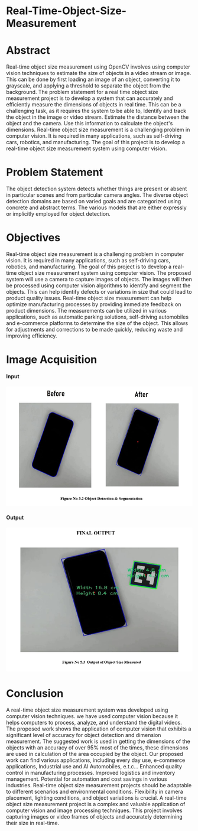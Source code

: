 # Real-Time-Object-Size-Measurement

# Abstract

<p>Real-time object size measurement using OpenCV involves using computer vision techniques to estimate the size of objects in a video stream or image. This can be done by first loading an image of an object, converting it to grayscale, and applying a threshold to separate the object from the background. The problem statement for a real time object size measurement project is to develop a system that can accurately and efficiently measure the dimensions of objects in real time. This can be a challenging task, as it requires the system to be able to, Identify and track the object in the image or video stream. Estimate the distance between the object and the camera. Use this information to calculate the object's dimensions. Real-time object size measurement is a challenging problem in computer vision. It is required in many applications, such as self-driving cars, robotics, and manufacturing. The goal of this project is to develop a real-time object size measurement system using computer vision.</p>

# Problem Statement

<p>
  The object detection system detects whether things are present or absent in particular scenes and from particular camera angles. The diverse object detection domains are based on varied goals and are categorized using concrete and abstract terms. The various models that are either expressly or implicitly employed for object detection.
</p>

# Objectives

<p>
  Real-time object size measurement is a challenging problem in computer vision. It is required in many applications, such as self-driving cars, robotics, and manufacturing. The goal of this project is to develop a real-time object size measurement system using computer vision. The proposed system will use a camera to capture images of objects. The images will then be processed using computer vision algorithms to identify and segment the objects. This can help identify defects or variations in size that could lead to product quality issues. Real-time object size measurement can help optimize manufacturing processes by providing immediate feedback on product dimensions. The measurements can be utilized in various applications, such as automatic parking solutions, self-driving automobiles and e-commerce platforms to determine the size of the object. This allows for adjustments and corrections to be made quickly, reducing waste and improving efficiency.
</p>

# Image Acquisition 
<h4>Input<h4>
  
![1](https://github.com/SHARANADHITHYAS/Real-Time-Object-Size-Measurement/blob/main/Image%20Acquisition%20(input).png?raw=true)<br>

<h4>Output</h4>

![](https://github.com/SHARANADHITHYAS/Real-Time-Object-Size-Measurement/blob/main/Final%20Output.png?raw=true)

# Conclusion

<p>
  A real-time object size measurement system was developed using computer vision techniques. we have used computer vision because it helps computers to process, analyze, and understand the digital videos. The proposed work shows the application of computer vision that exhibits a significant level of accuracy for object detection and dimension measurement. The suggested work is used in getting the dimensions of the objects with an accuracy of over 95% most of the times, these dimensions are used in calculation of the area occupied by the object. Our proposed work can find various applications, including every day use, e-commerce applications, Industrial use and AI Automobiles, e.t.c... Enhanced quality control in manufacturing processes. Improved logistics and inventory management. Potential for automation and cost savings in various industries. Real-time object size measurement projects should be adaptable to different scenarios and environmental conditions. Flexibility in camera placement, lighting conditions, and object variations is crucial. A real-time object size measurement project is a complex and valuable application of computer vision and image processing techniques. This project involves capturing images or video frames of objects and accurately determining their size in real-time. 
</p>


